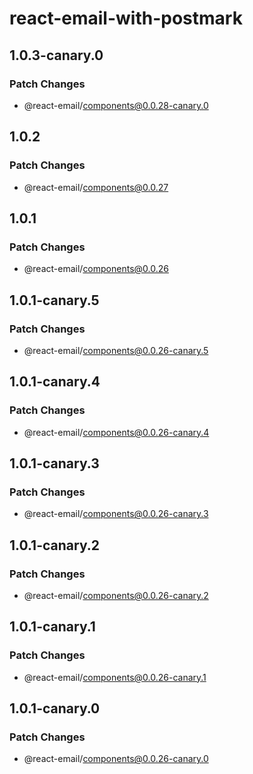 # react-email-with-postmark

## 1.0.3-canary.0

### Patch Changes

- @react-email/components@0.0.28-canary.0

## 1.0.2

### Patch Changes

- @react-email/components@0.0.27

## 1.0.1

### Patch Changes

- @react-email/components@0.0.26

## 1.0.1-canary.5

### Patch Changes

- @react-email/components@0.0.26-canary.5

## 1.0.1-canary.4

### Patch Changes

- @react-email/components@0.0.26-canary.4

## 1.0.1-canary.3

### Patch Changes

- @react-email/components@0.0.26-canary.3

## 1.0.1-canary.2

### Patch Changes

- @react-email/components@0.0.26-canary.2

## 1.0.1-canary.1

### Patch Changes

- @react-email/components@0.0.26-canary.1

## 1.0.1-canary.0

### Patch Changes

- @react-email/components@0.0.26-canary.0
